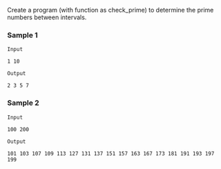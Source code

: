 Create a program (with function as check_prime) to determine the prime numbers between intervals.
### Sample 1
`Input`
```
1 10
```

`Output`
```
2 3 5 7
```

### Sample 2
`Input`
```
100 200
```

`Output`
```
101 103 107 109 113 127 131 137 151 157 163 167 173 181 191 193 197 199
```
